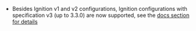 - Besides Ignition v1 and v2 configurations, Ignition configurations with specification v3 (up to 3.3.0) are now supported, see the [docs section for details](https://www.flatcar.org/docs/latest/provisioning/ignition/specification/#ignition-v3)

